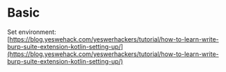 # Basic

Set environment: [https://blog.yeswehack.com/yeswerhackers/tutorial/how-to-learn-write-burp-suite-extension-kotlin-setting-up/](https://blog.yeswehack.com/yeswerhackers/tutorial/how-to-learn-write-burp-suite-extension-kotlin-setting-up/)
